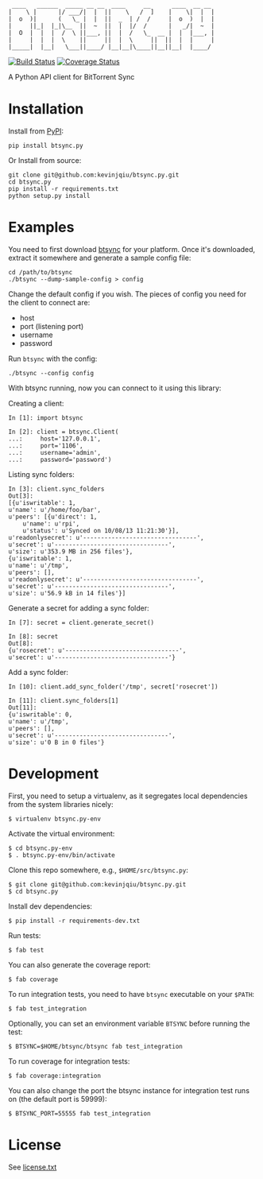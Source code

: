 
     ____   ______  _____ __ __  ____     __      ____  __ __ 
    |    \ |      |/ ___/|  |  ||    \   /  ]    |    \|  |  |
    |  o  )|      (   \_ |  |  ||  _  | /  /     |  o  )  |  |
    |     ||_|  |_|\__  ||  ~  ||  |  |/  /      |   _/|  ~  |
    |  O  |  |  |  /  \ ||___, ||  |  /   \_  __ |  |  |___, |
    |     |  |  |  \    ||     ||  |  \     ||  ||  |  |     |
    |_____|  |__|   \___||____/ |__|__|\____||__||__|  |____/ 
                                                          

[![Build Status](https://travis-ci.org/kevinjqiu/btsync.py.png?branch=master)](https://travis-ci.org/kevinjqiu/btsync.py)
[![Coverage Status](https://coveralls.io/repos/kevinjqiu/btsync.py/badge.png?branch=master)](https://coveralls.io/r/kevinjqiu/btsync.py?branch=master)

A Python API client for BitTorrent Sync


Installation
============

Install from [PyPI](https://pypi.python.org):

    pip install btsync.py

Or Install from source:

    git clone git@github.com:kevinjqiu/btsync.py.git
    cd btsync.py
    pip install -r requirements.txt
    python setup.py install

Examples
========

You need to first download [btsync](http://labs.bittorrent.com/experiments/sync/get-started.html) for your platform.  Once it's downloaded, extract it somewhere and generate a sample config file:

    cd /path/to/btsync
    ./btsync --dump-sample-config > config

Change the default config if you wish.  The pieces of config you need for the client to connect are:
- host
- port (listening port)
- username
- password

Run `btsync` with the config:

    ./btsync --config config

With btsync running, now you can connect to it using this library:

Creating a client:

    In [1]: import btsync

    In [2]: client = btsync.Client(
    ...:     host='127.0.0.1',
    ...:     port='1106',
    ...:     username='admin',
    ...:     password='password')

Listing sync folders:

    In [3]: client.sync_folders
    Out[3]:
    [{u'iswritable': 1,
    u'name': u'/home/foo/bar',
    u'peers': [{u'direct': 1,
        u'name': u'rpi',
        u'status': u'Synced on 10/08/13 11:21:30'}],
    u'readonlysecret': u'--------------------------------',
    u'secret': u'--------------------------------',
    u'size': u'353.9 MB in 256 files'},
    {u'iswritable': 1,
    u'name': u'/tmp',
    u'peers': [],
    u'readonlysecret': u'--------------------------------',
    u'secret': u'--------------------------------',
    u'size': u'56.9 kB in 14 files'}]

Generate a secret for adding a sync folder:

    In [7]: secret = client.generate_secret()

    In [8]: secret
    Out[8]:
    {u'rosecret': u'--------------------------------',
    u'secret': u'--------------------------------'}

Add a sync folder:

    In [10]: client.add_sync_folder('/tmp', secret['rosecret'])

    In [11]: client.sync_folders[1]
    Out[11]:
    {u'iswritable': 0,
    u'name': u'/tmp',
    u'peers': [],
    u'secret': u'--------------------------------',
    u'size': u'0 B in 0 files'}


Development
===========

First, you need to setup a virtualenv, as it segregates local dependencies from the system libraries nicely:

    $ virtualenv btsync.py-env

Activate the virtual environment:

    $ cd btsync.py-env
    $ . btsync.py-env/bin/activate

Clone this repo somewhere, e.g., `$HOME/src/btsync.py`:

    $ git clone git@github.com:kevinjqiu/btsync.py.git
    $ cd btsync.py

Install dev dependencies:

    $ pip install -r requirements-dev.txt

Run tests:

    $ fab test

You can also generate the coverage report:

    $ fab coverage

To run integration tests, you need to have `btsync` executable on your `$PATH`:

    $ fab test_integration

Optionally, you can set an environment variable `BTSYNC` before running the test:

    $ BTSYNC=$HOME/btsync/btsync fab test_integration

To run coverage for integration tests:

    $ fab coverage:integration

You can also change the port the btsync instance for integration test runs on (the default port is 59999):

    $ BTSYNC_PORT=55555 fab test_integration

License
=======

See [license.txt](license.txt)

